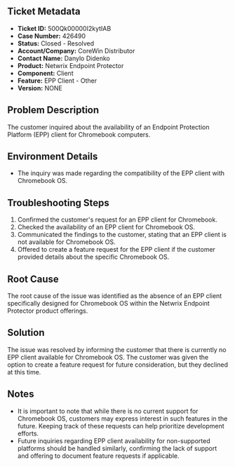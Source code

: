 ## Ticket Metadata
- **Ticket ID:** 500Qk00000I2kytIAB
- **Case Number:** 426490
- **Status:** Closed - Resolved
- **Account/Company:** CoreWin Distributor
- **Contact Name:** Danylo Didenko
- **Product:** Netwrix Endpoint Protector
- **Component:** Client
- **Feature:** EPP Client - Other
- **Version:** NONE

## Problem Description
The customer inquired about the availability of an Endpoint Protection Platform (EPP) client for Chromebook computers.

## Environment Details
- The inquiry was made regarding the compatibility of the EPP client with Chromebook OS.

## Troubleshooting Steps
1. Confirmed the customer's request for an EPP client for Chromebook.
2. Checked the availability of an EPP client for Chromebook OS.
3. Communicated the findings to the customer, stating that an EPP client is not available for Chromebook OS.
4. Offered to create a feature request for the EPP client if the customer provided details about the specific Chromebook OS.

## Root Cause
The root cause of the issue was identified as the absence of an EPP client specifically designed for Chromebook OS within the Netwrix Endpoint Protector product offerings.

## Solution
The issue was resolved by informing the customer that there is currently no EPP client available for Chromebook OS. The customer was given the option to create a feature request for future consideration, but they declined at this time.

## Notes
- It is important to note that while there is no current support for Chromebook OS, customers may express interest in such features in the future. Keeping track of these requests can help prioritize development efforts.
- Future inquiries regarding EPP client availability for non-supported platforms should be handled similarly, confirming the lack of support and offering to document feature requests if applicable.